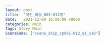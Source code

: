 ```yaml
---
layout: post
title:  "메인_회상_001~012장"
date:   2021-12-09 16:00:00 +0000
categories: Main
Tags: Story Main
SceneCode: ["scene_skip_cp001-012_q1_s10"]
---
```

